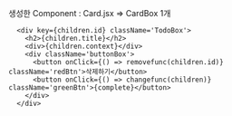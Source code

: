 생성한 Component : Card.jsx => CardBox 1개 

      <div key={children.id} className='TodoBox'>
        <h2>{children.title}</h2>
        <div>{children.context}</div>
        <div className='buttonBox'>
          <button onClick={() => removefunc(children.id)} className='redBtn'>삭제하기</button>
          <button onClick={() => changefunc(children)} className='greenBtn'>{complete}</button>
        </div>
      </div>
